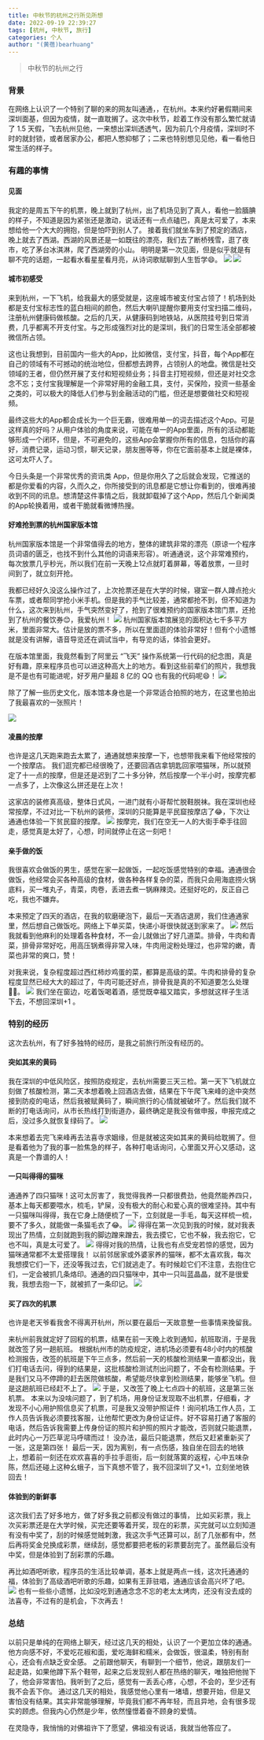 ```yaml
---
title: 中秋节的杭州之行所见所想
date: 2022-09-19 22:39:27
tags: [杭州, 中秋节, 旅行]
categories: 个人
author: "(黄蓓)bearhuang"
---
```


> 中秋节的杭州之行

### 背景
在网络上认识了一个特别了聊的来的网友叫通通，，在杭州。本来约好暑假期间来深圳面基，但因为疫情，就一直耽搁了。这次中秋节，趁着工作没有那么繁忙就请了 1.5 天假，飞去杭州见他，一来想出深圳透透气，因为前几个月疫情，深圳时不时的就封锁，或者居家办公，都把人憋抑郁了；二来也特别想见见他，看一看他日常生活的样子。
### 有趣的事情
#### 见面
我定的是周五下午的机票，晚上就到了杭州，出了机场见到了真人，看他一脸腼腆的样子，不知道是因为紧张还是激动，说话还有一点点磕巴，真是太可爱了，本来想给他一个大大的拥抱，但是怕吓到别人了。
接着我们就坐车到了预定的酒店，晚上就去了西湖。西湖的风景还是一如既往的漂亮，我们去了断桥残雪，逛了夜市，吃了茅台冰淇淋，爬了西湖旁的小山。
明明是第一次见面，但是似乎就是有聊不完的话题，一起看水看星星看月亮，从诗词歌赋聊到人生哲学😄。
![](/images/中秋节的杭州之行所见所想/茅台.png)
![](/images/中秋节的杭州之行所见所想/西湖.png)
#### 城市初感受
来到杭州，一下飞机，给我最大的感受就是，这座城市被支付宝占领了！机场到处都是支付宝标志性的蓝白相间的颜色，然后大喇叭提醒你要用支付宝扫描二维码，注册杭州健康码做核酸。之后的几天，从健康码到地铁站，从医院挂号到日常消费，几乎都离不开支付宝。与之形成强烈对比的是深圳，我们的日常生活全部都被微信所占领。

这也让我想到，目前国内一些大的App，比如微信，支付宝，抖音，每个App都在自己的领域有不可撼动的统治地位，但都想去跨界，占领别人的地盘。微信是社交领域的王者，但仍然开展了支付和短视频业务；抖音主打短视频，但还是对社交念念不忘；支付宝我理解是一个非常好用的金融工具，支付，买保险，投资一些基金之类的，可以极大的降低人们参与到金融活动的门槛，但还是想要做社交和短视频。

最终这些大的App都会成长为一个巨无霸，很难用单一的词去描述这个App。可是这样真的好吗？从用户体验的角度来说，可能在单一的App里面，所有的活动都能够形成一个闭环，但是，不可避免的，这些App会掌握你所有的信息，包括你的喜好，消费记录，运动习惯，聊天记录，朋友圈等等，你在它面前基本上就是裸体，这可太吓人了。

今日头条是一个非常优秀的资讯类 App，但是你用久了之后就会发现，它推送的都是你爱看的内容，久而久之，你所接受到的讯息都是它想让你看到的，很难再接收到不同的讯息。想清楚这件事情之后，我就卸载掉了这个App，然后几个新闻类的App轮换着用，或者干脆就看微博热搜。

#### 好难抢到票的杭州国家版本馆
杭州国家版本馆是一个非常值得去的地方，整体的建筑非常的漂亮（原谅一个程序员词语的匮乏，也找不到什么其他的词语来形容）。听通通说，这个非常难预约，每次放票几乎秒光，所以我们在前一天晚上12点就盯着屏幕，等着放票，一旦时间到了，就立刻开抢。

我都已经好久没这么操作过了，上次抢票还是在大学的时候，寝室一群人蹲点抢火车票，或者帮同学抢小米手机。但是我的手气比较差，通常都抢不到，但不知道为什么，这次来到杭州，手气突然变好了，抢到了很难预约的国家版本馆门票，还抢到了杭州的餐饮券😊，我爱杭州！
![](/images/中秋节的杭州之行所见所想/国家版本馆.png)
杭州国家版本馆展览的面积达七千多平方米，里面非常大。估计是放的票不多，所以在里面逛的体验非常好！但有个小遗憾就是没有讲解，语音导览还在调试当中，有导览的话，体验会更好。

在版本馆里面，我竟然看到了阿里云 “飞天” 操作系统第一行代码的纪念图，真是好有趣，原来程序员也可以进这种高大上的地方。看到这些前辈们的照片，我想我是不是也有可能进呢，好歹用户量超 8 亿的 QQ 也有我的代码呢😄！
![](/images/中秋节的杭州之行所见所想/国家版本馆1.png)

除了了解一些历史文化，版本馆本身也是一个非常适合拍照的地方，在这里也拍出了我最喜欢的一张照片！

![](/images/中秋节的杭州之行所见所想/国家版本馆2.png)
#### 凌晨的按摩
也许是这几天跑来跑去太累了，通通就想来按摩一下，也想带我来看下他经常按的一个按摩店。
我们逛完都已经很晚了，还要回酒店拿钥匙回家喂猫咪，所以就预定了十一点的按摩，但是还是迟到了二十多分钟，然后按摩一个半小时，按摩完都一点多了，上次像这么拼还是在上次！

这家店的装修真高级，整体日式风，一进门就有小哥帮忙脱鞋脱袜。我在深圳也经常按摩，不过对比一下杭州的装修，深圳的只能算是平民窟按摩店了😂，下次让通通也体验一下贫民窟的按摩。
![](/images/中秋节的杭州之行所见所想/按摩.png)
按摩完，我们在空无一人的大街手牵手往回走，感觉真是太好了，心想，时间就停止在这一刻吧！

#### 亲手做的饭
我很喜欢会做饭的男生，感觉在家一起做饭，一起吃饭感觉特别的幸福。通通很会做饭，他经常会买各种高级的食材，做各种各样复杂的菜，而我只会用海底捞火锅底料，买一堆丸子，青菜，肉卷，丢进去煮一锅麻辣烫。还挺好吃的，反正自己吃，我也不嫌弃。

本来预定了四天的酒店，在我的软磨硬泡下，最后一天酒店退房，我们住通通家里，然后想自己做饭吃。网络上下单买菜，快递小哥很快就送到家来了。
![](/images/中秋节的杭州之行所见所想/厨房.png)
然后我就看到他麻利的处理着各种食材，不一会儿就做出了好几道菜。排骨，牛肉和青菜，排骨非常好吃，用高压锅煮得非常入味，牛肉用淀粉处理过，也非常的嫩，青菜也非常的爽口，赞！

对我来说，复杂程度超过西红柿炒鸡蛋的菜，都算是高级的菜。牛肉和排骨的复杂程度显然已经大大的超过了，牛肉可能还好点，排骨我是真的不知道要怎么处理🤷‍♂️。
![](/images/中秋节的杭州之行所见所想/炒菜.png)
我们坐在窗边，吃着饭喝着酒，感觉既幸福又踏实，多想就这样子生活下去，不想回深圳+1 。

### 特别的经历
这次去杭州，有了好多独特的经历，是我之前旅行所没有经历的。
#### 突如其来的黄码
我在深圳的中低风险区，按照防疫规定，去杭州需要三天三检。第一天下飞机就立刻做了核酸检测，第二天本想着晚上回酒店去做，结果在下午爬飞来峰的途中突然接到防疫的电话，然后我被赋黄码了，瞬间旅行的心情就被破坏了。然后我们就不断的打电话询问，从市长热线打到街道办，最终确定是我没有做申报，申报完成之后，没过多久就恢复绿码了。
![](/images/中秋节的杭州之行所见所想/黄码.png)

本来想着去完飞来峰再去法喜寺求姻缘，但是就被这突如其来的黄码给耽搁了。但是看着他为了我的事一脸焦急的样子，各种打电话询问，心里面又开心又感动，这真是一个靠谱的人！

#### 一只叫得得的猫咪
通通养了四只猫咪！这可太厉害了，我觉得我养一只都很费劲，他竟然能养四只，基本上每天都要喂水，梳毛，铲屎，没有极大的耐心和爱心真的很难坚持。其中有一只猫咪叫得得，我在它身上随便梳了一下，立刻就是一手毛，每天这样梳一梳，要不了多久，就能做一条猫毛衣了😂。
![](/images/中秋节的杭州之行所见所想/猫毛.png)
得得在第一次见到我的时候，就对我表现出了热情，立刻就跑到我的脚边蹭来蹭去，我去摸它，它也不躲，我去抱它，它也不叫，真是太可爱了。
![](/images/中秋节的杭州之行所见所想/得得.png)
得得对我的热情，让我也有点受宠若惊的感觉，因为猫咪通常都不太爱搭理我！
以前邻居家或外婆家养的猫咪，都不太喜欢我，每次我想摸它们一下，还没等我过去，它们就逃走了。有时候趁它们不注意，去抱住它们，一定会被抓几条烙印。通通的四只猫咪中，其中一只叫蓝晶晶，就不是很爱我，我想去抱一下，就被抓了一条印记。
![](/images/中秋节的杭州之行所见所想/伤口.png)
#### 买了四次的机票
也许是老天爷看我舍不得离开杭州，所以要在最后一天故意整一些事情来挽留我。

来杭州前我就定好了回程的机票，结果在前一天晚上收到通知，航班取消，于是我就改签了另一趟航班。
根据杭州市的防疫规定，进机场必须要有48小时内的核酸检测报告，改签的航班是下午三点多，然后前一天的核酸检测结果一直都没出，我们打电话去问，得到的结果是，这批核酸检测试剂出问题了，不会有检测结果。于是我们又马不停蹄的赶去医院做核酸，希望能尽快拿到检测结果，能够坐飞机。但是这趟航班已经赶不上了。
![](/images/中秋节的杭州之行所见所想/检测报告.png)
于是，又改签了晚上七点四十的航班，这是第三张机票。
本来以为没啥问题了，到了机场，用身份证发现取不出机票，仔细看，才发现不小心用护照信息买了机票，可是我又没带护照证件！询问机场工作人员，工作人员告诉我必须要找客服，让他帮忙更改为身份证证件。好不容易打通了客服的电话，然后告诉我需要上传身份证的照片和护照的照片才能改，否则就只能退票，此时内心一万匹草泥马呼啸而过！
没办法，最后只能退票，然后又赶紧重新买了一张，这是第四张！
最后一天，因为离别，有一点伤感，独自坐在回去的地铁上，想着前一刻还在欢欢喜喜的手拉手逛街，后一刻就落寞的返程，心中五味杂陈，然后还碰上这种幺蛾子，当下真想不管了，我不回深圳了又+1，立刻坐地铁回去！

#### 体验到的新鲜事
这次我们去了好多地方，做了好多我之前都没有做过的事情，
比如买彩票，我上次买彩票还是在大学时候，买完还要等着开奖，现在的彩票，买完就可以立刻知道有没有中奖了，刮的时候感觉贼刺激，我这次手气还算可以，刮了几张都有中，然后再将奖金兑换成彩票，继续刮，感觉都要把老板的彩票要刮完了。虽然最后没有中奖，但是体验到了刮彩票的乐趣。

再比如酒吧听歌，程序员的生活比较单调，基本上就是两点一线，这次托通通的福，体验到了高级酒吧听歌的乐趣，如果有王菲驻唱，通通应该会高兴坏了吧。
![](/images/中秋节的杭州之行所见所想/酒吧.png)
也有一些些小遗憾，比如没吃到通通念念不忘的老太太烤肉，还没有没去成的法喜寺，不过有的是机会，下次再去！

### 总结
以前只是单纯的在网络上聊天，经过这几天的相处，认识了一个更加立体的通通。
他方向感不好，不爱吃花椒和面，爱吃海鲜和糯米，会做饭，很温柔，特别有耐心，还会有点缺乏安全感。
之前跟他聊天，有聊到一个细节，他说，跟朋友们一起走路，如果他蹲下系个鞋带，起来之后发现别人都在热络的聊天，唯独把他抛下了，他会非常害怕。我听到了之后，感觉有一丢丢心疼，心想，不会的，至少还有我不会丢下你。
通过这几天的相处，我感觉他心里有一堵墙，想要开始，但是又害怕没有结果。其实非常能够理解，毕竟我们都不再年轻，而且异地，会有很多现实的顾虑。但我内心仍然是少年，依然憧憬着奋不顾身的爱情。

在灵隐寺，我悄悄的对佛祖许下了愿望，佛祖没有说话，我就当他答应了。
